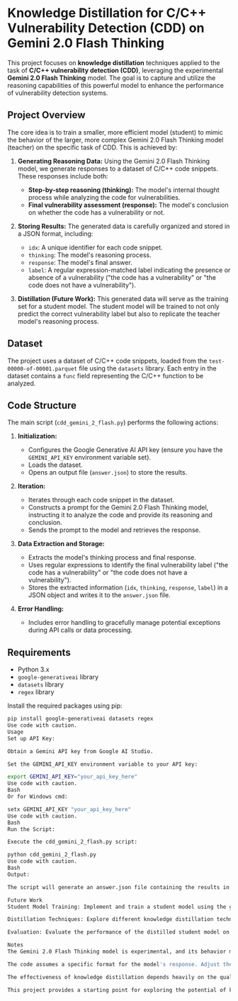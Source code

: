 # Knowledge Distillation for C/C++ Vulnerability Detection (CDD) on Gemini 2.0 Flash Thinking

This project focuses on **knowledge distillation** techniques applied to the task of **C/C++ vulnerability detection (CDD)**, leveraging the experimental **Gemini 2.0 Flash Thinking** model. The goal is to capture and utilize the reasoning capabilities of this powerful model to enhance the performance of vulnerability detection systems.

## Project Overview

The core idea is to train a smaller, more efficient model (student) to mimic the behavior of the larger, more complex Gemini 2.0 Flash Thinking model (teacher) on the specific task of CDD. This is achieved by:

1. **Generating Reasoning Data:** Using the Gemini 2.0 Flash Thinking model, we generate responses to a dataset of C/C++ code snippets. These responses include both:
    *   **Step-by-step reasoning (thinking):** The model's internal thought process while analyzing the code for vulnerabilities.
    *   **Final vulnerability assessment (response):** The model's conclusion on whether the code has a vulnerability or not.

2. **Storing Results:** The generated data is carefully organized and stored in a JSON format, including:
    *   `idx`: A unique identifier for each code snippet.
    *   `thinking`: The model's reasoning process.
    *   `response`: The model's final answer.
    *   `label`: A regular expression-matched label indicating the presence or absence of a vulnerability ("the code has a vulnerability" or "the code does not have a vulnerability").

3. **Distillation (Future Work):** This generated data will serve as the training set for a student model. The student model will be trained to not only predict the correct vulnerability label but also to replicate the teacher model's reasoning process.

## Dataset

The project uses a dataset of C/C++ code snippets, loaded from the `test-00000-of-00001.parquet` file using the `datasets` library. Each entry in the dataset contains a `func` field representing the C/C++ function to be analyzed.

## Code Structure

The main script (`cdd_gemini_2_flash.py`) performs the following actions:

1. **Initialization:**
    *   Configures the Google Generative AI API key (ensure you have the `GEMINI_API_KEY` environment variable set).
    *   Loads the dataset.
    *   Opens an output file (`answer.json`) to store the results.

2. **Iteration:**
    *   Iterates through each code snippet in the dataset.
    *   Constructs a prompt for the Gemini 2.0 Flash Thinking model, instructing it to analyze the code and provide its reasoning and conclusion.
    *   Sends the prompt to the model and retrieves the response.

3. **Data Extraction and Storage:**
    *   Extracts the model's thinking process and final response.
    *   Uses regular expressions to identify the final vulnerability label ("the code has a vulnerability" or "the code does not have a vulnerability").
    *   Stores the extracted information (`idx`, `thinking`, `response`, `label`) in a JSON object and writes it to the `answer.json` file.

4. **Error Handling:**
    *   Includes error handling to gracefully manage potential exceptions during API calls or data processing.

## Requirements

*   Python 3.x
*   `google-generativeai` library
*   `datasets` library
*   `regex` library

Install the required packages using pip:

```bash
pip install google-generativeai datasets regex
Use code with caution.
Usage
Set up API Key:

Obtain a Gemini API key from Google AI Studio.

Set the GEMINI_API_KEY environment variable to your API key:

export GEMINI_API_KEY="your_api_key_here"
Use code with caution.
Bash
Or for Windows cmd:

setx GEMINI_API_KEY "your_api_key_here"
Use code with caution.
Bash
Run the Script:

Execute the cdd_gemini_2_flash.py script:

python cdd_gemini_2_flash.py
Use code with caution.
Bash
Output:

The script will generate an answer.json file containing the results in the specified JSON format.

Future Work
Student Model Training: Implement and train a student model using the generated data.

Distillation Techniques: Explore different knowledge distillation techniques (e.g., response-based, feature-based, relation-based) to optimize the transfer of knowledge from the teacher to the student model.

Evaluation: Evaluate the performance of the distilled student model on a held-out test set and compare it to the teacher model and other baselines.

Notes
The Gemini 2.0 Flash Thinking model is experimental, and its behavior might change in the future.

The code assumes a specific format for the model's response. Adjust the parsing logic if needed based on any updates to the model's output.

The effectiveness of knowledge distillation depends heavily on the quality and size of the generated dataset, as well as the architecture and training of the student model.

This project provides a starting point for exploring the potential of knowledge distillation with large language models for code vulnerability detection. By capturing the reasoning abilities of advanced models like Gemini 2.0 Flash Thinking, we aim to develop more efficient and accurate tools for securing software systems.
